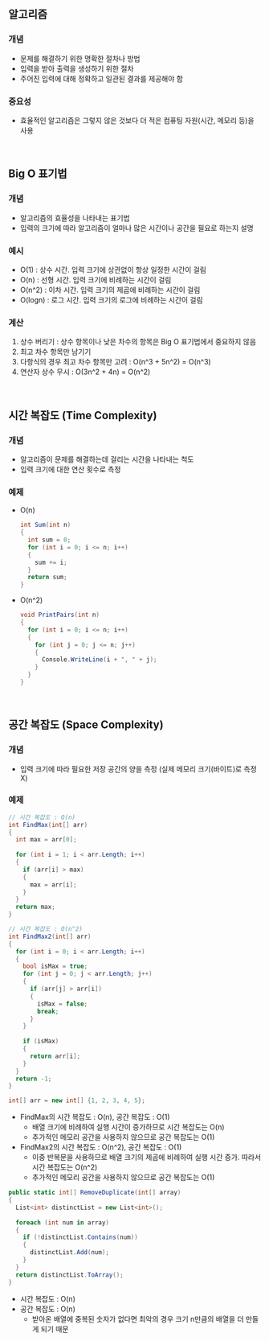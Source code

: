 ## 알고리즘
### 개념
- 문제를 해결하기 위한 명확한 절차나 방법
- 입력을 받아 출력을 생성하기 위한 절차
- 주어진 입력에 대해 정확하고 일관된 결과를 제공해야 함

### 중요성
- 효율적인 알고리즘은 그렇지 않은 것보다 더 적은 컴퓨팅 자원(시간, 메모리 등)을 사용

<br>

## Big O 표기법
### 개념
- 알고리즘의 효율성을 나타내는 표기법
- 입력의 크기에 따라 알고리즘이 얼마나 많은 시간이나 공간을 필요로 하는지 설명

### 예시
- O(1) : 상수 시간. 입력 크기에 상관없이 항상 일정한 시간이 걸림
- O(n) : 선형 시간. 입력 크기에 비례하는 시간이 걸림
- O(n^2) : 이차 시간. 입력 크기의 제곱에 비례하는 시간이 걸림
- O(logn) : 로그 시간. 입력 크기의 로그에 비례하는 시간이 걸림

### 계산
1. 상수 버리기 : 상수 항목이나 낮은 차수의 항목은 Big O 표기법에서 중요하지 않음
2. 최고 차수 항목만 남기기 
3. 다항식의 경우 최고 차수 항목만 고려 : O(n^3 + 5n^2) = O(n^3)
4. 연산자 상수 무시 : O(3n^2 + 4n) = O(n^2)

<br>

## 시간 복잡도 (Time Complexity)
### 개념
- 알고리즘이 문제를 해결하는데 걸리는 시간을 나타내는 척도
- 입력 크기에 대한 연산 횟수로 측정

### 예제
- O(n)
  ```cs
  int Sum(int n)
  {
    int sum = 0;
    for (int i = 0; i <= n; i++)
    {
      sum += i;
    }
    return sum;
  }
  ```
- O(n^2)
  ```cs
  void PrintPairs(int n)
  {
    for (int i = 0; i <= n; i++)
    {
      for (int j = 0; j <= n; j++)
      {
        Console.WriteLine(i + ", " + j);
      }
    }
  }
  ```

<br>

## 공간 복잡도 (Space Complexity)
### 개념
- 입력 크기에 따라 필요한 저장 공간의 양을 측정 (실제 메모리 크기(바이트)로 측정 X)

### 예제
```cs
// 시간 복잡도 : O(n)
int FindMax(int[] arr)
{
  int max = arr[0];
    
  for (int i = 1; i < arr.Length; i++)
  {
    if (arr[i] > max)
    {
      max = arr[i];
    }
  }
  return max;
}

// 시간 복잡도 : O(n^2)
int FindMax2(int[] arr)
{
  for (int i = 0; i < arr.Length; i++)
  {
    bool isMax = true;
    for (int j = 0; j < arr.Length; j++)
    {
      if (arr[j] > arr[i])
      {
        isMax = false;
        break;
      }
    }
    
    if (isMax)
    {
      return arr[i];
    }
  }
  return -1;
}

int[] arr = new int[] {1, 2, 3, 4, 5};
```
- FindMax의 시간 복잡도 : O(n), 공간 복잡도 : O(1)
  - 배열 크기에 비례하여 실행 시간이 증가하므로 시간 복잡도는 O(n)
  - 추가적인 메모리 공간을 사용하지 않으므로 공간 복잡도는 O(1)
- FindMax2의 시간 복잡도 : O(n^2), 공간 복잡도 : O(1)
  - 이중 반복문을 사용하므로 배열 크기의 제곱에 비례하여 실행 시간 증가. 따라서 시간 복잡도는 O(n^2)
  - 추가적인 메모리 공간을 사용하지 않으므로 공간 복잡도는 O(1)

```cs
public static int[] RemoveDuplicate(int[] array)
{
  List<int> distinctList = new List<int>();
  
  foreach (int num in array)
  {
    if (!distinctList.Contains(num))
    {
      distinctList.Add(num);
    }
  }
  return distinctList.ToArray();
}
```
- 시간 복잡도 : O(n)
- 공간 복잡도 : O(n)
  - 받아온 배열에 중복된 숫자가 없다면 최악의 경우 크기 n만큼의 배열을 더 만들게 되기 때문
